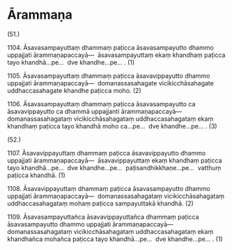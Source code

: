 # Ārammaṇa

(51.)

1104\. Āsavasampayuttaṃ dhammaṃ paṭicca āsavasampayutto dhammo uppajjati ārammaṇapaccayā—  āsavasampayuttaṃ ekaṃ khandhaṃ paṭicca tayo khandhā…pe…  dve khandhe…pe… . (1)

1105\. Āsavasampayuttaṃ dhammaṃ paṭicca āsavavippayutto dhammo uppajjati ārammaṇapaccayā—  domanassasahagate vicikicchāsahagate uddhaccasahagate khandhe paṭicca moho. (2)

1106\. Āsavasampayuttaṃ dhammaṃ paṭicca āsavasampayutto ca āsavavippayutto ca dhammā uppajjanti ārammaṇapaccayā—  domanassasahagataṃ vicikicchāsahagataṃ uddhaccasahagataṃ ekaṃ khandhaṃ paṭicca tayo khandhā moho ca…pe…  dve khandhe…pe… . (3)

(52.)

1107\. Āsavavippayuttaṃ dhammaṃ paṭicca āsavavippayutto dhammo uppajjati ārammaṇapaccayā—  āsavavippayuttaṃ ekaṃ khandhaṃ paṭicca tayo khandhā…pe…  dve khandhe…pe…  paṭisandhikkhaṇe…pe…  vatthuṃ paṭicca khandhā. (1)

1108\. Āsavavippayuttaṃ dhammaṃ paṭicca āsavasampayutto dhammo uppajjati ārammaṇapaccayā—  domanassasahagataṃ vicikicchāsahagataṃ uddhaccasahagataṃ mohaṃ paṭicca sampayuttakā khandhā. (2)

1109\. Āsavasampayuttañca āsavavippayuttañca dhammaṃ paṭicca āsavasampayutto dhammo uppajjati ārammaṇapaccayā—  domanassasahagataṃ vicikicchāsahagataṃ uddhaccasahagataṃ ekaṃ khandhañca mohañca paṭicca tayo khandhā…pe…  dve khandhe…pe… . (1)
